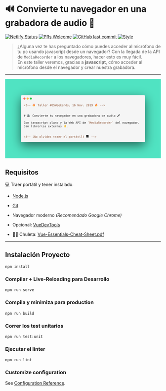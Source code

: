 # 🔊 Convierte tu navegador en una grabadora de audio 🎤

[![Netlify Status](https://api.netlify.com/api/v1/badges/83b7b11a-332c-4366-97b4-584619db2b27/deploy-status)](https://app.netlify.com/sites/browser-audio-recorder-workshop/deploys)
[![PRs Welcome](https://img.shields.io/badge/PRs-welcome-brightgreen.svg?style=flat-square)](https://github.com/baumannzone/browser-audio-recorder-workshop/pulls)
[![GitHub last commit](https://img.shields.io/github/last-commit/baumannzone/browser-audio-recorder-workshop?style=flat-square)](https://github.com/baumannzone/browser-audio-recorder-workshop/commits/master)
[![Style](https://img.shields.io/badge/code%20style-standard-brightgreen?style=flat-square)](https://img.shields.io/badge/code%20style-standard-brightgreen?style=flat-square)

> ¿Alguna vez te has preguntado cómo puedes acceder al micrófono de tu pc usando javascript desde un navegador? Con la llegada de la API de `MediaRecorder` a los navegadores, hacer esto es muy fácil.   
> En este taller veremos, gracias a **javascript**, cómo acceder al micrófono desde el navegador y crear nuestra grabadora.

---

![main-image](src/assets/main.png)

## Requisitos

💻 Traer portátil y tener instalado:

- [Node.js](https://nodejs.org/es/)
- [Git](https://git-scm.com/)
- Navegador moderno _(Recomendado Google Chrome)_


- Opcional: [VueDevTools](https://github.com/vuejs/vue-devtools#installation)
- 🖖💚 Chuleta: [Vue-Essentials-Cheat-Sheet.pdf](https://www.vuemastery.com/pdf/Vue-Essentials-Cheat-Sheet.pdf)


---

## Instalación Proyecto
```
npm install
```

### Compilar + Live-Reloading para Desarrollo
```
npm run serve
```

### Compila y minimiza para production
```
npm run build
```

### Correr los test unitarios
```
npm run test:unit
```

### Ejecutar el linter
```
npm run lint
```

### Customize configuration
See [Configuration Reference](https://cli.vuejs.org/config/).
